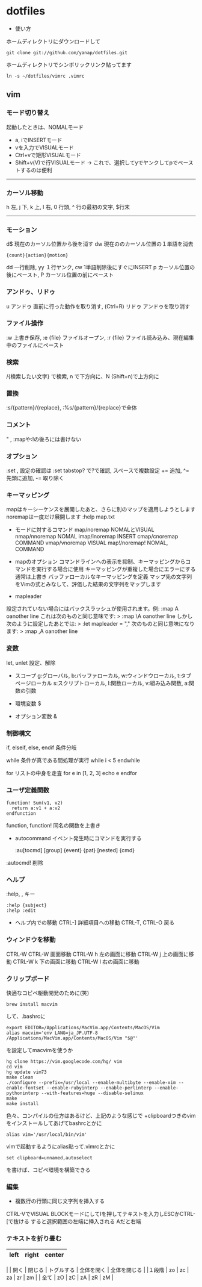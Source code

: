 # dotfiles

* 使い方

ホームディレクトリにダウンロードして

    git clone git://github.com/yanap/dotfiles.git

ホームディレクトリでシンボリックリンク貼ってます

    ln -s ~/dotfiles/vimrc .vimrc

## vim

### モード切り替え
起動したときは、NOMALモード
* a, iでINSERTモード
* vを入力でVISUALモード
* Ctrl+vで矩形VISUALモード
* Shift+v(V)で行VISUALモード → これで、選択してyでヤンクしてpでペーストするのは便利

---

### カーソル移動
h 左, j 下, k 上, l 右, 0 行頭, ^ 行の最初の文字, $行末

---

### モーション
d$ 現在のカーソル位置から後を消す
dw 現在ののカーソル位置の１単語を消去

    {count}{action}{motion}

dd 一行削除, yy １行ヤンク,  cw 1単語削除後にすぐにINSERT
p カーソル位置の後にペースト, P カーソル位置の前にペースト

### アンドゥ、リドゥ
u アンドゥ 直前に行った動作を取り消す, <C-R>(Ctrl+R) リドゥ アンドゥを取り消す

### ファイル操作
:w 上書き保存, :e {file} ファイルオープン, :r {file} ファイル読み込み、現在編集中のファイルにペースト

### 検索
/{検索したい文字} で検索, n で下方向に、N (Shift+n)で上方向に

### 置換
:s/{pattern}/{replace}, :%s/{pattern}/{replace}で全体

### コメント
" , :mapや:!の後ろには書けない

### オプション
:set , 設定の確認は :set tabstop? で?で確認, スペースで複数設定
+= 追加, ^= 先頭に追加, -= 取り除く

### キーマッピング
mapはキーシーケンスを展開したあと、さらに別のマップを適用しようとします
noremapは一度だけ展開します
:help map.txt
* モードに対するコマンド
map/noremap NOMALとVISUAL
nmap/nnoremap NOMAL
imap/inoremap INSERT
cmap/cnoremap COMMAND
vmap/vnoremap VISUAL
map!/noremap! NOMAL, COMMAND
* mapのオプション
<slient> コマンドラインへの表示を抑制、キーマッピングからコマンドを実行する場合に使用
<unique> キーマッピングが重複した場合にエラーにする 通常は上書き
<buffer> バッファローカルなキーマッピングを定義
<expr> マップ先の文字列をVimの式とみなして、評価した結果の文字列をマップします

* mapleader

設定されていない場合にはバックスラッシュが使用されます。例:
:map <Leader>A  oanother line<Esc>
これは次のものと同じ意味です: >
:map \A  oanother line<Esc>
しかし次のように設定したあとでは: >
:let mapleader = ","
次のものと同じ意味になります: >
:map ,A  oanother line<Esc>

### 変数
let, unlet 設定、解除

* スコープ
g:グローバル, b:バッファローカル, w:ウィンドウローカル, t:タブページローカル
s:スクリプトローカル, l:関数ローカル, v:組み込み関数, a:関数の引数

* 環境変数
$

* オプション変数
&

### 制御構文

if, elseif, else, endif 条件分岐

while 条件が真である間処理が実行
    while i < 5
    endwhile

for リストの中身を走査
    for e in [1, 2, 3]
      echo e
    endfor

### ユーザ定義関数

    function! Sum(v1, v2)
      return a:v1 + a:v2
    endfunction

function, function! 同名の関数を上書き

* autocommand
イベント発生時にコマンドを実行する

    :au[tocmd] [group] {event} {pat} [nested] {cmd}

:autocmd! 削除

### ヘルプ
:help,  <F1>, <Help> キー

    :help {subject}
    :help :edit

* ヘルプ内での移動
CTRL-] 詳細項目への移動
CTRL-T, CTRL-O 戻る

### ウィンドウを移動

CTRL-W CTRL-W 画面移動
CTRL-W h 左の画面に移動
CTRL-W j 上の画面に移動
CTRL-W k 下の画面に移動
CTRL-W l 右の画面に移動

### クリップボード

快適なコピペ駆動開発のために(笑)

    brew install macvim

して、.bashrcに

    export EDITOR=/Applications/MacVim.app/Contents/MacOS/Vim
    alias macvim='env LANG=ja_JP.UTF-8 /Applications/MacVim.app/Contents/MacOS/Vim "$@"'

を設定してmacvimを使うか

    hg clone https://vim.googlecode.com/hg/ vim
    cd vim
    hg update vim73
    make clean
    ./configure --prefix=/usr/local --enable-multibyte --enable-xim --enable-fontset --enable-rubyinterp --enable-perlinterp --enable-pythoninterp --with-features=huge --disable-selinux
    make
    make install

色々、コンパイルの仕方はあるけど、上記のような感じで +clipboardつきのvimをインストールしてあげてbashrcとかに

    alias vim='/usr/local/bin/vim'

vimで起動するようにalias貼って.vimrcとかに

    set clipboard=unnamed,autoselect

を書けば、コピペ環境を構築できる

### 編集

* 複数行の行頭に同じ文字列を挿入する

CTRL-VでVISUAL BLOCKモードにしてIを押してテキストを入力しESCかCTRL-[で抜ける
すると選択範囲の左端に挿入される Aだと右端


### テキストを折り畳む

| left | right | center |
|:-----|------:|:------:|

|       | 開く | 閉じる | トグルする | 全体を開く | 全体を閉じる |
|１段階 | zo   | zc     | za         | zr         | zm           |
| 全て  | zO   | zC     | zA         | zR         | zM           |




